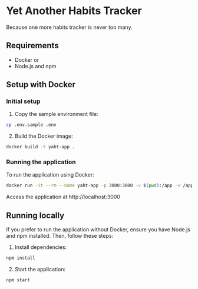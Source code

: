 # Yet Another Habits Tracker

Because one more habits tracker is never too many.

## Requirements

- Docker or
- Node.js and npm

## Setup with Docker

### Initial setup

1. Copy the sample environment file:

```sh
cp .env.sample .env
```

2. Build the Docker image:

```sh
docker build -t yaht-app .
```

### Running the application

To run the application using Docker:

```sh
docker run -it --rm --name yaht-app -p 3000:3000 -v $(pwd):/app -v /app/node_modules yaht-app
```

Access the application at http://localhost:3000

## Running locally

If you prefer to run the application without Docker, ensure you have Node.js and npm installed. Then, follow these steps:

1. Install dependencies:

```sh
npm install
```

2. Start the application:

```sh
npm start
```
